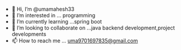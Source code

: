 - 👋 Hi, I’m @umamahesh33
- 👀 I’m interested in ... programming
- 🌱 I’m currently learning ...spring boot 
- 💞️ I’m looking to collaborate on ...java backend development,project developments
- 📫 How to reach me ... uma9701697835@gmail.com

<!---
umamahesh33/umamahesh33 is a ✨ special ✨ repository because its `README.md` (this file) appears on your GitHub profile.
You can click the Preview link to take a look at your changes.
--->
